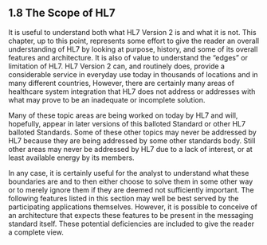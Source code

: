 ## 1.8 The Scope of HL7

It is useful to understand both what HL7 Version 2 is and what it is not. This chapter, up to this point, represents some effort to give the reader an overall understanding of HL7 by looking at purpose, history, and some of its overall features and architecture. It is also of value to understand the “edges” or limitation of HL7. HL7 Version 2 can, and routinely does, provide a considerable service in everyday use today in thousands of locations and in many different countries, However, there are certainly many areas of healthcare system integration that HL7 does not address or addresses with what may prove to be an inadequate or incomplete solution.

Many of these topic areas are being worked on today by HL7 and will, hopefully, appear in later versions of this balloted Standard or other HL7 balloted Standards. Some of these other topics may never be addressed by HL7 because they are being addressed by some other standards body. Still other areas may never be addressed by HL7 due to a lack of interest, or at least available energy by its members.

In any case, it is certainly useful for the analyst to understand what these boundaries are and to then either choose to solve them in some other way or to merely ignore them if they are deemed not sufficiently important. The following features listed in this section may well be best served by the participating applications themselves. However, it is possible to conceive of an architecture that expects these features to be present in the messaging standard itself. These potential deficiencies are included to give the reader a complete view.
